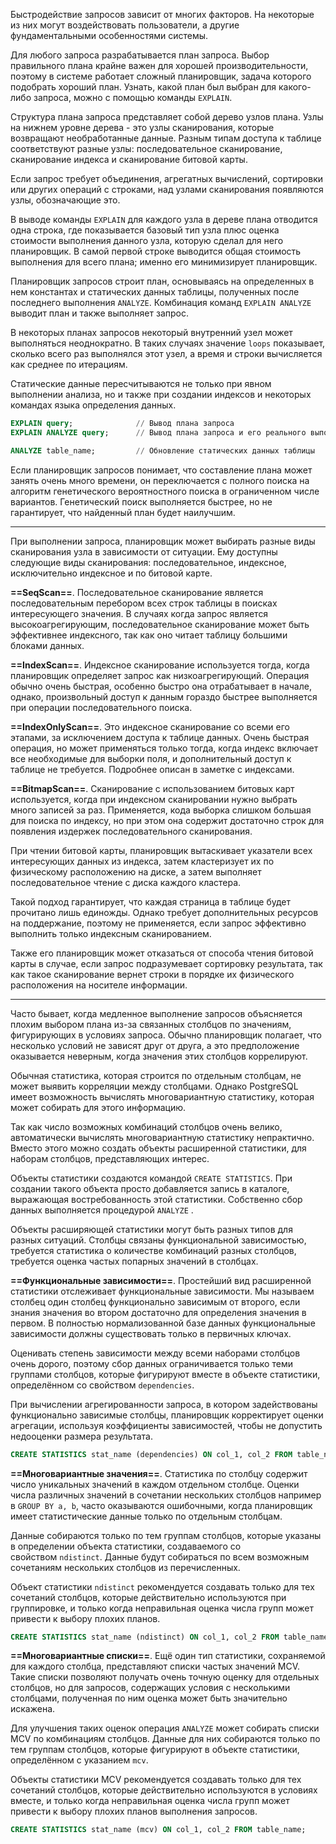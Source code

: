 Быстродействие запросов зависит от многих факторов. На некоторые из них могут воздействовать пользователи, а другие фундаментальными особенностями системы.

Для любого запроса разрабатывается план запроса. Выбор правильного плана крайне важен для хорошей производительности, поэтому в системе работает сложный планировщик, задача которого подобрать хороший план. Узнать, какой план был выбран для какого-либо запроса, можно с помощью команды `EXPLAIN`.

Структура плана запроса представляет собой дерево узлов плана. Узлы на нижнем уровне дерева - это узлы сканирования, которые возвращают необработанные данные.
Разным типам доступа к таблице соответствуют разные узлы: последовательное сканирование, сканирование индекса и сканирование битовой карты.

Если запрос требует объединения, агрегатных вычислений, сортировки или других операций с строками, над узлами сканирования появляются узлы, обозначающие это.

В выводе команды `EXPLAIN` для каждого узла в дереве плана отводится одна строка, где показывается базовый тип узла плюс оценка стоимости выполнения данного узла, которую сделал для него планировщик. В самой первой строке выводится общая стоимость выполнения для всего плана; именно его минимизирует планировщик.

Планировщик запросов строит план, основываясь на определенных в нем константах и статических данных таблицы, полученных после последнего выполнения `ANALYZE`.
Комбинация команд `EXPLAIN ANALYZE` выводит план и также выполняет запрос.

В некоторых планах запросов некоторый внутренний узел может выполняться неоднократно. В таких случаях значение `loops` показывает, сколько всего раз выполнялся этот узел, а время и строки вычисляется как среднее по итерациям.

Статические данные пересчитываются не только при явном выполнении анализа, но и также при создании индексов и некоторых командах языка определения данных.

```sql
EXPLAIN query;              // Вывод плана запроса
EXPLAIN ANALYZE query;      // Вывод плана запроса и его реального выполнения

ANALYZE table_name;         // Обновление статических данных таблицы
```

Если планировщик запросов понимает, что составление плана может занять очень много времени, он переключается с полного поиска на алгоритм генетического вероятностного поиска в ограниченном числе вариантов. Генетический поиск выполняется быстрее, но не гарантирует, что найденный план будет наилучшим.

---

При выполнении запроса, планировщик может выбирать разные виды сканирования узла в зависимости от ситуации. Ему доступны следующие виды сканирования: последовательное, индексное, исключительно индексное и по битовой карте.

**==SeqScan==**. Последовательное сканирование является последовательным перебором всех строк таблицы в поисках интересующего значения. В случаях когда запрос является высокоагрегирующим, последовательное сканирование может быть эффективнее индексного, так как оно читает таблицу большими блоками данных.

**==IndexScan==**. Индексное сканирование используется тогда, когда планировщик определяет запрос как низкоагрегирующий. Операция обычно очень быстрая, особенно быстро она отрабатывает в начале, однако, произвольный доступ к данным  гораздо быстрее выполняется при операции последовательного поиска.

**==IndexOnlyScan==**. Это индексное сканирование со всеми его этапами, за исключением доступа к таблице данных. Очень быстрая операция, но может применяться только тогда, когда индекс включает все необходимые для выборки поля, и дополнительный доступ к таблице не требуется. Подробнее описан в заметке с индексами.

**==BitmapScan==**. Сканирование с использованием битовых карт используется, когда при индексном сканировании нужно выбрать много записей за раз. Применяется, кода выборка слишком большая для поиска по индексу, но при этом она содержит достаточно строк для появления издержек последовательного сканирования. 

При чтении битовой карты, планировщик вытаскивает указатели всех интересующих данных из индекса, затем кластеризует их по физическому расположению на диске, а затем выполняет последовательное чтение с диска каждого кластера.

Такой подход гарантирует, что каждая страница в таблице будет прочитано лишь единожды. Однако требует дополнительных ресурсов на поддержание, поэтому не применяется, если запрос эффективно выполнить только индексным сканированием.

Также его планировщик может отказаться от способа чтения битовой карты в случае, если запрос подразумевает сортировку результата, так как такое сканирование вернет строки в порядке их физического расположения на носителе информации.

---

Часто бывает, когда медленное выполнение запросов объясняется плохим выбором плана из-за связанных столбцов по значениям, фигурирующих в условиях запроса. 
Обычно планировщик полагает, что несколько условий не зависят друг от друга, а это предположение оказывается неверным, когда значения этих столбцов коррелируют. 

Обычная статистика, которая строится по отдельным столбцам, не может выявить корреляции между столбцами. Однако PostgreSQL имеет возможность вычислять многовариантную статистику, которая может собирать для этого информацию.

Так как число возможных комбинаций столбцов очень велико, автоматически вычислять многовариантную статистику непрактично. Вместо этого можно создать объекты расширенной статистики, для наборам столбцов, представляющих интерес.

Объекты статистики создаются командой `CREATE STATISTICS`. При создании такого объекта просто добавляется запись в каталоге, выражающая востребованность этой статистики. Собственно сбор данных выполняется процедурой `ANALYZE` .

Объекты расширяющей статистики могут быть разных типов для разных ситуаций. Столбцы связаны функциональной зависимостью, требуется статистика о количестве комбинаций разных столбцов, требуется оценка частых попарных значений в столбцах. 

**==Функциональные зависимости==**. Простейший вид расширенной статистики отслеживает функциональные зависимости. Мы называем столбец один столбец функционально зависимым от второго, если знания значения во втором достаточно для определения значения в первом. В полностью нормализованной базе данных функциональные зависимости должны существовать только в первичных ключах. 

Оценивать степень зависимости между всеми наборами столбцов очень дорого, поэтому сбор данных ограничивается только теми группами столбцов, которые фигурируют вместе в объекте статистики, определённом со свойством `dependencies`. 

При вычислении агрегированности запроса, в котором задействованы функционально зависимые столбцы, планировщик корректирует оценки агрегации, используя коэффициенты зависимостей, чтобы не допустить недооценки размера результата.

```sql
CREATE STATISTICS stat_name (dependencies) ON col_1, col_2 FROM table_name;
```

**==Многовариантные значения==**. Статистика по столбцу содержит число уникальных значений в каждом отдельном столбце. Оценки числа различных значений в сочетании нескольких столбцов например в `GROUP BY a, b`, часто оказываются ошибочными, когда планировщик имеет статистические данные только по отдельным столбцам.

Данные собираются только по тем группам столбцов, которые указаны в определении объекта статистики, создаваемого со свойством `ndistinct`. Данные будут собираться по всем возможным сочетаниям нескольких столбцов из перечисленных.

Объект статистики `ndistinct` рекомендуется создавать только для тех сочетаний столбцов, которые действительно используются при группировке, и только когда неправильная оценка числа групп может привести к выбору плохих планов.

```sql
CREATE STATISTICS stat_name (ndistinct) ON col_1, col_2 FROM table_name;
```

**==Многовариантные списки==**. Ещё один тип статистики, сохраняемой для каждого столбца, представляют списки частых значений MCV. Такие списки позволяют получать очень точную оценку для отдельных столбцов, но для запросов, содержащих условия с несколькими столбцами, полученная по ним оценка может быть значительно искажена.

Для улучшения таких оценок операция `ANALYZE` может собирать списки MCV по комбинациям столбцов. Данные для них собираются только по тем группам столбцов, которые фигурируют в объекте статистики, определённом с указанием `mcv`.

Объекты статистики MCV рекомендуется создавать только для тех сочетаний столбцов, которые действительно используются в условиях вместе, и только когда неправильная оценка числа групп может привести к выбору плохих планов выполнения запросов.

```sql
CREATE STATISTICS stat_name (mcv) ON col_1, col_2 FROM table_name;
```